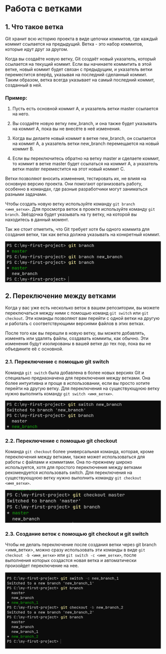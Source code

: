 # Работа с ветками

## 1. Что такое ветка
Git хранит всю историю проекта в виде цепочки коммитов, где каждый коммит ссылается на предыдущий.
Ветка - это набор коммитов, которые идут друг за другом. 

Когда вы создаёте новую ветку, Git создаёт новый указатель, который ссылается на текущий коммит. 
Если вы начинаете коммитить в этой ветке, новый коммит будет связан с предыдущим, 
и указатель ветки переместится вперёд, указывая на последний сделанный коммит. 
Таким образом, ветка всегда указывает на самый последний коммит, созданный в ней.

### Пример:

1. Пусть есть основной коммит A, и указатель ветки master ссылается на него.

2. Вы создаёте новую ветку new_branch, и она также будет указывать на коммит A, пока вы не внесёте в неё изменения.

3. Когда вы делаете новый коммит в ветке new_branch, он ссылается на коммит A, 
а указатель ветки new_branch перемещается на новый коммит B.

4. Если вы переключитесь обратно на ветку master и сделаете коммит, то коммит в ветке master будет ссылаться на коммит A, 
а указатель ветки master переместится на этот новый коммит C.

Ветки позволяют вносить изменения, тестировать их, не влияя на основную версию проекта. 
Они помогают организовать работу, особенно в командах, где разные разработчики могут заниматься разными задачами.

Чтобы создать новую ветку используйте команду `git branch <имя_ветки>`.
Для просмотра веток в проекте используйте команду `git branch`. 
Звёздочка будет указывать на ту ветку, на которой вы находитесь в данный момент.

Так же стоит отметить, что Git требует хотя бы одного коммита для создания ветки, 
так как ветка должна указывать на конкретный коммит.

![Git branch](../img/git-branch-new.png)

## 2. Переключение между ветками
Когда у вас уже есть несколько веток в вашем репозитории, вы можете переключаться между ними с помощью команд 
`git switch` или `git checkout`. 
Эти команды позволяют вам перейти с одной ветки на другую и работать с соответствующими версиями файлов в этих ветках.

После того как вы перешли в новую ветку, вы можете добавлять, изменять или удалять файлы, создавать коммиты, как обычно. 
Эти изменения будут изолированы в вашей ветке до тех пор, пока вы не объедините её с основной.

### 2.1. Переключение с помощью git switch
Команда `git switch` была добавлена в более новых версиях Git и специально предназначена для переключения между ветками. 
Она более интуитивна и проще в использовании, если вы просто хотите перейти на другую ветку.
Для переключения на существующуюю ветку нужно выполнить команду `git switch <имя_ветки>`.

![Git branch](../img/git-switch.png)

### 2.2. Переключение с помощью git checkout
Команда `git checkout` более универсальная команда, которая, кроме переключения между ветками, 
также может использоваться для работы с файлами и коммитами. 
Она по-прежнему широко используется, хотя для простого переключения между ветками рекомендуется использовать switch.
Для переключения на существующуюю ветку нужно выполнить команду `git checkout <имя_ветки>`.

![Git branch](../img/git-checkout.png)

### 2.3. Создание веток с помощью git checkout и git switch
Чтобы не делать переключение после создания ветки через git branch <имя_ветки>, 
можно сразу использовать эти команды в виде `git checkout -b <имя_ветки>`
или `git switch -c <имя_ветки>`, после выполнения которых создастся новая ветка и автоматически произойдет переключение на нее.

![Git branch](../img/git-branch-create.png)

